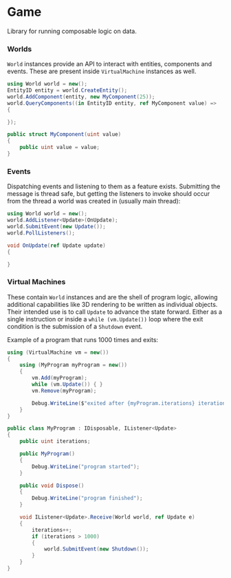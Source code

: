 # Game
Library for running composable logic on data.

### Worlds
`World` instances provide an API to interact with entities, components
and events. These are present inside `VirtualMachine` instances as well.
```cs
using World world = new();
EntityID entity = world.CreateEntity();
world.AddComponent(entity, new MyComponent(25));
world.QueryComponents((in EntityID entity, ref MyComponent value) =>
{

});

public struct MyComponent(uint value)
{
    public uint value = value;
}
```

### Events
Dispatching events and listening to them as a feature exists. Submitting the
message is thread safe, but getting the listeners to invoke should occur from
the thread a world was created in (usually main thread):
```cs
using World world = new();
world.AddListener<Update>(OnUpdate);
world.SubmitEvent(new Update());
world.PollListeners();

void OnUpdate(ref Update update)
{

}
```

### Virtual Machines
These contain `World` instances and are the shell of program logic, allowing additional
capabilities like 3D rendering to be written as individual objects. Their intended use
is to call `Update` to advance the state forward. Either as a single instruction or inside
a `while (vm.Update())` loop where the exit condition is the submission of a `Shutdown` event.

Example of a program that runs 1000 times and exits:
```cs
using (VirtualMachine vm = new())
{
    using (MyProgram myProgram = new())
    {
        vm.Add(myProgram);
        while (vm.Update()) { }
        vm.Remove(myProgram);

        Debug.WriteLine($"exited after {myProgram.iterations} iterations");
    }
}

public class MyProgram : IDisposable, IListener<Update>
{
    public uint iterations;

    public MyProgram()
    {
        Debug.WriteLine("program started");
    }

    public void Dispose()
    {
        Debug.WriteLine("program finished");
    }

    void IListener<Update>.Receive(World world, ref Update e)
    {
        iterations++;
        if (iterations > 1000)
        {
            world.SubmitEvent(new Shutdown());
        }
    }
}
```

